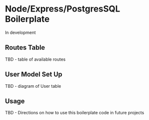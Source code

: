 # Node/Express/PostgresSQL Boilerplate

In development


## Routes Table

TBD - table of available routes

## User Model Set Up

TBD - diagram of User table

## Usage

TBD - Directions on how to use this boilerplate code in future projects
